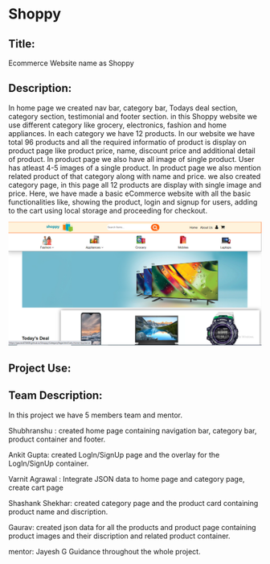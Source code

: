 # Shoppy
## Title:
Ecommerce Website name as Shoppy


## Description:
In home page we created nav bar, category bar, Todays deal section, category section, testimonial and footer section.
in this Shoppy website we use different category like grocery, electronics, fashion and home appliances. In each category we have 12 products. In our website we have total 96 products and all the required informatio of product is display on product page like product price, name, discount price and additional detail of product. In product page we also have all image of single product. User has atleast 4-5 images of a single product. In product page we also mention related product of that category along with name and price.
we also created category page, in this page all 12 products are display with single image and price.
Here, we have made a basic eCommerce website with all the basic functionalities like, showing the product, login and signup for users, adding to the cart using local storage and proceeding for checkout.

![Home Page](./img/Capture2.PNG "Optional Title")



## Project Use:




## Team Description:
In this project we have 5 members team and mentor.

Shubhranshu : created home page containing navigation bar, category bar, product container and footer.

Ankit Gupta: created LogIn/SignUp page and the overlay for the LogIn/SignUp container.

Varnit Agrawal : Integrate JSON data to home page and category page, create cart page

Shashank Shekhar: created category page and the 
product card containing product name and discription.

Gaurav: created json data for all the products and product page containing product images and their discription and related product container.

mentor: Jayesh G
Guidance throughout the whole project.
